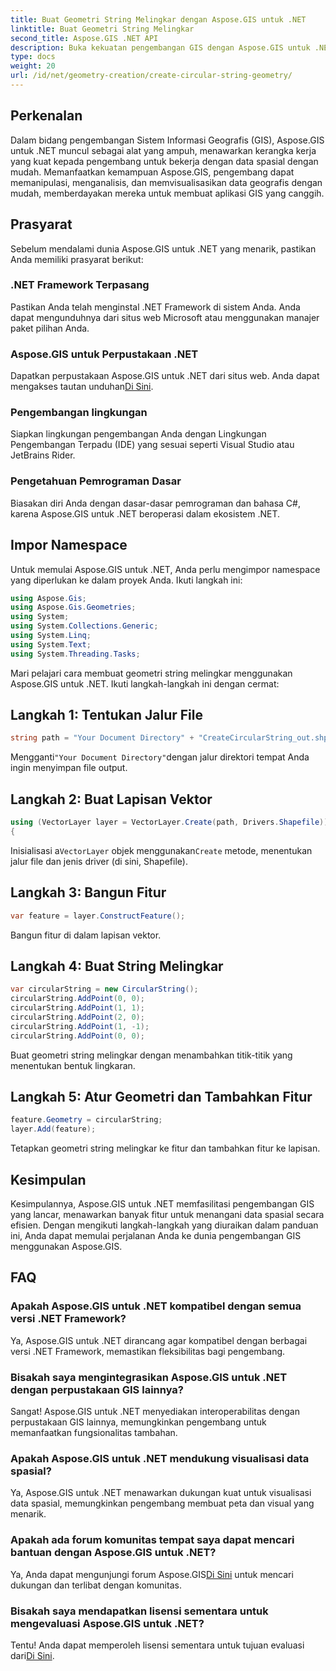 ```yaml
---
title: Buat Geometri String Melingkar dengan Aspose.GIS untuk .NET
linktitle: Buat Geometri String Melingkar
second_title: Aspose.GIS .NET API
description: Buka kekuatan pengembangan GIS dengan Aspose.GIS untuk .NET. Membuat, menganalisis, dan memvisualisasikan data spasial dengan mudah.
type: docs
weight: 20
url: /id/net/geometry-creation/create-circular-string-geometry/
---
```

## Perkenalan
Dalam bidang pengembangan Sistem Informasi Geografis (GIS), Aspose.GIS untuk .NET muncul sebagai alat yang ampuh, menawarkan kerangka kerja yang kuat kepada pengembang untuk bekerja dengan data spasial dengan mudah. Memanfaatkan kemampuan Aspose.GIS, pengembang dapat memanipulasi, menganalisis, dan memvisualisasikan data geografis dengan mudah, memberdayakan mereka untuk membuat aplikasi GIS yang canggih.
## Prasyarat
Sebelum mendalami dunia Aspose.GIS untuk .NET yang menarik, pastikan Anda memiliki prasyarat berikut:
### .NET Framework Terpasang
Pastikan Anda telah menginstal .NET Framework di sistem Anda. Anda dapat mengunduhnya dari situs web Microsoft atau menggunakan manajer paket pilihan Anda.
### Aspose.GIS untuk Perpustakaan .NET
 Dapatkan perpustakaan Aspose.GIS untuk .NET dari situs web. Anda dapat mengakses tautan unduhan[Di Sini](https://releases.aspose.com/gis/net/).
### Pengembangan lingkungan
Siapkan lingkungan pengembangan Anda dengan Lingkungan Pengembangan Terpadu (IDE) yang sesuai seperti Visual Studio atau JetBrains Rider.
### Pengetahuan Pemrograman Dasar
Biasakan diri Anda dengan dasar-dasar pemrograman dan bahasa C#, karena Aspose.GIS untuk .NET beroperasi dalam ekosistem .NET.

## Impor Namespace
Untuk memulai Aspose.GIS untuk .NET, Anda perlu mengimpor namespace yang diperlukan ke dalam proyek Anda. Ikuti langkah ini:

```csharp
using Aspose.Gis;
using Aspose.Gis.Geometries;
using System;
using System.Collections.Generic;
using System.Linq;
using System.Text;
using System.Threading.Tasks;
```

Mari pelajari cara membuat geometri string melingkar menggunakan Aspose.GIS untuk .NET. Ikuti langkah-langkah ini dengan cermat:
## Langkah 1: Tentukan Jalur File
```csharp
string path = "Your Document Directory" + "CreateCircularString_out.shp";
```
 Mengganti`"Your Document Directory"`dengan jalur direktori tempat Anda ingin menyimpan file output.
## Langkah 2: Buat Lapisan Vektor
```csharp
using (VectorLayer layer = VectorLayer.Create(path, Drivers.Shapefile))
{
```
 Inisialisasi a`VectorLayer` objek menggunakan`Create` metode, menentukan jalur file dan jenis driver (di sini, Shapefile).
## Langkah 3: Bangun Fitur
```csharp
var feature = layer.ConstructFeature();
```
Bangun fitur di dalam lapisan vektor.
## Langkah 4: Buat String Melingkar
```csharp
var circularString = new CircularString();
circularString.AddPoint(0, 0);
circularString.AddPoint(1, 1);
circularString.AddPoint(2, 0);
circularString.AddPoint(1, -1);
circularString.AddPoint(0, 0);
```
Buat geometri string melingkar dengan menambahkan titik-titik yang menentukan bentuk lingkaran.
## Langkah 5: Atur Geometri dan Tambahkan Fitur
```csharp
feature.Geometry = circularString;
layer.Add(feature);
```
Tetapkan geometri string melingkar ke fitur dan tambahkan fitur ke lapisan.

## Kesimpulan
Kesimpulannya, Aspose.GIS untuk .NET memfasilitasi pengembangan GIS yang lancar, menawarkan banyak fitur untuk menangani data spasial secara efisien. Dengan mengikuti langkah-langkah yang diuraikan dalam panduan ini, Anda dapat memulai perjalanan Anda ke dunia pengembangan GIS menggunakan Aspose.GIS.
## FAQ
### Apakah Aspose.GIS untuk .NET kompatibel dengan semua versi .NET Framework?
Ya, Aspose.GIS untuk .NET dirancang agar kompatibel dengan berbagai versi .NET Framework, memastikan fleksibilitas bagi pengembang.
### Bisakah saya mengintegrasikan Aspose.GIS untuk .NET dengan perpustakaan GIS lainnya?
Sangat! Aspose.GIS untuk .NET menyediakan interoperabilitas dengan perpustakaan GIS lainnya, memungkinkan pengembang untuk memanfaatkan fungsionalitas tambahan.
### Apakah Aspose.GIS untuk .NET mendukung visualisasi data spasial?
Ya, Aspose.GIS untuk .NET menawarkan dukungan kuat untuk visualisasi data spasial, memungkinkan pengembang membuat peta dan visual yang menarik.
### Apakah ada forum komunitas tempat saya dapat mencari bantuan dengan Aspose.GIS untuk .NET?
 Ya, Anda dapat mengunjungi forum Aspose.GIS[Di Sini](https://forum.aspose.com/c/gis/33) untuk mencari dukungan dan terlibat dengan komunitas.
### Bisakah saya mendapatkan lisensi sementara untuk mengevaluasi Aspose.GIS untuk .NET?
 Tentu! Anda dapat memperoleh lisensi sementara untuk tujuan evaluasi dari[Di Sini](https://purchase.aspose.com/temporary-license/).